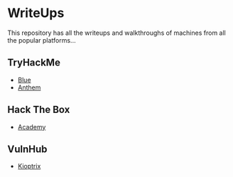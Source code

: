 # WriteUps
This repository has all the writeups and walkthroughs of machines from all the popular platforms... 

## TryHackMe

- [Blue](https://github.com/mishqatabid/WriteUps/blob/main/TryHackMe/Blue.md)
- [Anthem](https://github.com/mishqatabid/WriteUps/blob/main/TryHackMe/Anthem.md)

## Hack The Box

- [Academy](https://github.com/mishqatabid/Wtiteups)

## VulnHub

- [Kioptrix](https://github.com/mishqatabid/WriteUps/blob/main/VulnHub/Kioptrix_Level1.md)
